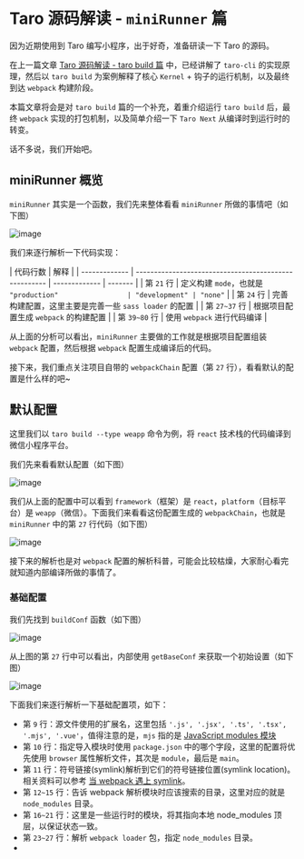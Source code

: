 # Taro 源码解读 - `miniRunner` 篇

因为近期使用到 Taro 编写小程序，出于好奇，准备研读一下 Taro 的源码。

在上一篇文章 [Taro 源码解读 - taro build 篇](https://github.com/a1029563229/Blogs/tree/master/Source-Code/taro/3.md) 中，已经讲解了 `taro-cli` 的实现原理，然后以 `taro build` 为案例解释了核心 `Kernel` + 钩子的运行机制，以及最终到达 `webpack` 构建阶段。

本篇文章将会是对 `taro build` 篇的一个补充，着重介绍运行 `taro build` 后，最终 `webpack` 实现的打包机制，以及简单介绍一下 `Taro Next` 从编译时到运行时的转变。

话不多说，我们开始吧。

## miniRunner 概览

`miniRunner` 其实是一个函数，我们先来整体看看 `miniRunner` 所做的事情吧（如下图）

![image](http://shadows-mall.oss-cn-shenzhen.aliyuncs.com/images/assets/taro/61.jpg)

我们来逐行解析一下代码实现：

| 代码行数      | 解释                                                  |
| ------------- | ----------------------------------------------------- | ------------- | ------- |
| 第 `21` 行    | 定义构建 `mode`，也就是 `"production"                 | "development" | "none"` |
| 第 `24` 行    | 完善构建配置，这里主要是完善一些 `sass loader` 的配置 |
| 第 `27~37` 行 | 根据项目配置生成 `webpack` 的构建配置                 |
| 第 `39~80` 行 | 使用 `webpack` 进行代码编译                           |

从上面的分析可以看出，`miniRunner` 主要做的工作就是根据项目配置组装 `webpack` 配置，然后根据 `webpack` 配置生成编译后的代码。

接下来，我们重点关注项目自带的 `webpackChain` 配置（第 `27` 行），看看默认的配置是什么样的吧~

## 默认配置

这里我们以 `taro build --type weapp` 命令为例，将 `react` 技术栈的代码编译到微信小程序平台。

我们先来看看默认配置（如下图）

![image](http://shadows-mall.oss-cn-shenzhen.aliyuncs.com/images/assets/taro/62.jpg)

我们从上面的配置中可以看到 `framework`（框架）是 `react`，`platform`（目标平台）是 `weapp`（微信）。下面我们来看看这份配置生成的 `webpackChain`，也就是 `miniRunner` 中的第 `27` 行代码（如下图）

![image](http://shadows-mall.oss-cn-shenzhen.aliyuncs.com/images/assets/taro/63.jpg)

接下来的解析也是对 `webpack` 配置的解析科普，可能会比较枯燥，大家耐心看完就知道内部编译所做的事情了。

### 基础配置

我们先找到 `buildConf` 函数（如下图）

![image](http://shadows-mall.oss-cn-shenzhen.aliyuncs.com/images/assets/taro/64.jpg)

从上图的第 `27` 行中可以看出，内部使用 `getBaseConf` 来获取一个初始设置（如下图）

![image](http://shadows-mall.oss-cn-shenzhen.aliyuncs.com/images/assets/taro/65.jpg)

下面我们来逐行解析一下基础配置项，如下：

- 第 `9` 行：源文件使用的扩展名，这里包括 `'.js', '.jsx', '.ts', '.tsx', '.mjs', '.vue'`，值得注意的是，`mjs` 指的是 [JavaScript modules 模块](https://developer.mozilla.org/zh-CN/docs/Web/JavaScript/Guide/Modules)
- 第 `10` 行：指定导入模块时使用 `package.json` 中的哪个字段，这里的配置将优先使用 `browser` 属性解析文件，其次是 `module`，最后是 `main`。
- 第 `11` 行：符号链接(symlink)解析到它们的符号链接位置(symlink location)。相关资料可以参考 [当 webpack 遇上 symlink](https://segmentfault.com/a/1190000011100006)。
- 第 `12~15` 行：告诉 webpack 解析模块时应该搜索的目录，这里对应的就是 `node_modules` 目录。
- 第 `16~21` 行：这里是一些运行时的模块，将其指向本地 node_modules 顶层，以保证状态一致。
- 第 `23~27` 行：解析 `webpack loader` 包，指定 `node_modules` 目录。
- 